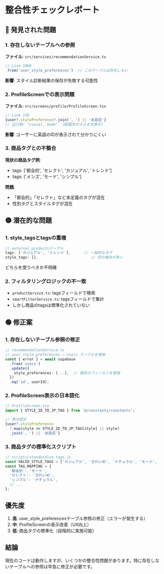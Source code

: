 # 整合性チェックレポート

## 🔴 発見された問題

### 1. 存在しないテーブルへの参照
**ファイル**: `src/services/recommendationService.ts`
```typescript
// Line 1009
.from('user_style_preferences')  // このテーブルは存在しない
```
**影響**: スタイル診断結果の保存が失敗する可能性

### 2. ProfileScreenでの表示問題
**ファイル**: `src/screens/profile/ProfileScreen.tsx`
```typescript
// Line 159
{user?.stylePreference?.join(', ') || '未設定'}
// 出力例: "casual, mode" （英語IDがそのまま表示）
```
**影響**: ユーザーに英語のIDが表示されて分かりにくい

### 3. 商品タグとの不整合
**現状の商品タグ例**:
- tags: ['都会的', 'セレクト', 'カジュアル', 'トレンド']
- tags: ['メンズ', 'モード', 'シンプル']

**問題**: 
- 「都会的」「セレクト」など未定義のタグが混在
- 性別タグとスタイルタグが混在

## 🟡 潜在的な問題

### 1. style_tagsとtagsの重複
```typescript
// external_productsテーブル
tags: ['カジュアル', 'トレンド'],      // 一般的なタグ
style_tags: [],                        // 空の場合が多い
```
どちらを使うべきか不明確

### 2. フィルタリングロジックの不一致
- `productService.ts`: tagsフィールドで検索
- `smartFilterService.ts`: tagsフィールドで集計
- しかし商品のtagsは標準化されていない

## 🟢 修正案

### 1. 存在しないテーブル参照の修正
```typescript
// recommendationService.ts
// user_style_preferences → users テーブルを使用
const { error } = await supabase
  .from('users')
  .update({
    style_preferences: [...],  // 既存のフィールドを使用
  })
  .eq('id', userId);
```

### 2. ProfileScreen表示の日本語化
```typescript
// ProfileScreen.tsx
import { STYLE_ID_TO_JP_TAG } from '@/constants/constants';

// 表示部分
{user?.stylePreference
  ?.map(style => STYLE_ID_TO_JP_TAG[style] || style)
  .join(', ') || '未設定'}
```

### 3. 商品タグの標準化スクリプト
```typescript
// scripts/standardize-tags.js
const VALID_STYLE_TAGS = ['カジュアル', 'きれいめ', 'ナチュラル', 'モード', 'ストリート', 'フェミニン'];
const TAG_MAPPING = {
  '都会的': 'モード',
  'セレクト': 'きれいめ',
  'シンプル': 'ナチュラル',
  // ...
};
```

## 優先度

1. **高**: user_style_preferencesテーブル参照の修正（エラーが発生する）
2. **中**: ProfileScreenの表示改善（UX向上）
3. **低**: 商品タグの標準化（段階的に実施可能）

## 結論
現在のコードは動作しますが、いくつかの整合性問題があります。特に存在しないテーブルへの参照は早急に修正が必要です。